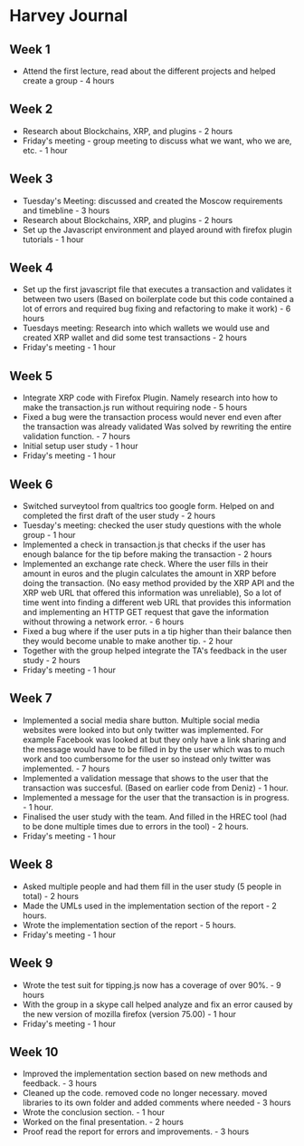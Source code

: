 # Harvey Journal

## Week 1

- Attend the first lecture, read about the different projects and helped create a group - 4 hours

## Week 2

- Research about Blockchains, XRP, and plugins - 2 hours
- Friday's meeting - group meeting to discuss what we want, who we are, etc. - 1 hour

## Week 3

- Tuesday's Meeting: discussed and created the Moscow requirements and timebline - 3 hours
- Research about Blockchains, XRP, and plugins - 2 hours
- Set up the Javascript environment and played around with firefox plugin tutorials - 1 hour

## Week 4

- Set up the first javascript file that executes a transaction and validates it between two users
        (Based on boilerplate code but this code contained a lot of errors and required bug fixing and refactoring to make it work) - 6 hours
- Tuesdays meeting: Research into which wallets we would use and created XRP wallet and did some test transactions - 2 hours
- Friday's meeting - 1 hour

## Week 5

- Integrate XRP code with Firefox Plugin. Namely research into how to make the transaction.js run without requiring node - 5 hours
- Fixed a bug were the transaction process would never end even after the transaction was already validated
        Was solved by rewriting the entire validation function. - 7 hours
- Initial setup user study - 1 hour        
- Friday's meeting - 1 hour

## Week 6

- Switched surveytool from qualtrics too google form. Helped on and completed the first draft of the user study - 2 hours
- Tuesday's meeting: checked the user study questions with the whole group - 1 hour 
- Implemented a check in transaction.js that checks if the user has enough balance for the tip before making the transaction - 2 hours
- Implemented an exchange rate check. Where the user fills in their amount in euros and the plugin calculates the amount in XRP before
        doing the transaction. (No easy method provided by the XRP API and the XRP web URL that offered this information was unreliable),
        So a lot of time went into finding a different web URL that provides this information and implementing an HTTP GET request that 
        gave the information without throwing a network error. - 6 hours
- Fixed a bug where if the user puts in a tip higher than their balance then they would become unable to make another tip. - 2 hour        
- Together with the group helped integrate the TA's feedback in the user study - 2 hours
- Friday's meeting - 1 hour

## Week 7

- Implemented a social media share button. Multiple social media websites were looked into but only twitter was implemented. For example
        Facebook was looked at but they only have a link sharing and the message would have to be filled in by the user which was to much
        work and too cumbersome for the user so instead only twitter was implemented. - 7 hours
- Implemented a validation message that shows to the user that the transaction was succesful. (Based on earlier code from Deniz) - 1 hour.
- Implemented a message for the user that the transaction is in progress. - 1 hour.
- Finalised the user study with the team. And filled in the HREC tool (had to be done multiple times due to errors in the tool) - 2 hours.
- Friday's meeting - 1 hour

## Week 8

- Asked multiple people and had them fill in the user study (5 people in total) - 2 hours
- Made the UMLs used in the implementation section of the report - 2 hours.
- Wrote the implementation section of the report - 5 hours.
- Friday's meeting - 1 hour

## Week 9

- Wrote the test suit for tipping.js now has a coverage of over 90%. - 9 hours 
- With the group in a skype call helped analyze and fix an error caused by the new version of mozilla firefox (version 75.00) - 1 hour
- Friday's meeting - 1 hour

## Week 10

- Improved the implementation section based on new methods and feedback. - 3 hours
- Cleaned up the code. removed code no longer necessary. moved libraries to its own folder and added comments where needed - 3 hours
- Wrote the conclusion section. - 1 hour
- Worked on the final presentation. - 2 hours
- Proof read the report for errors and improvements. - 3 hours

